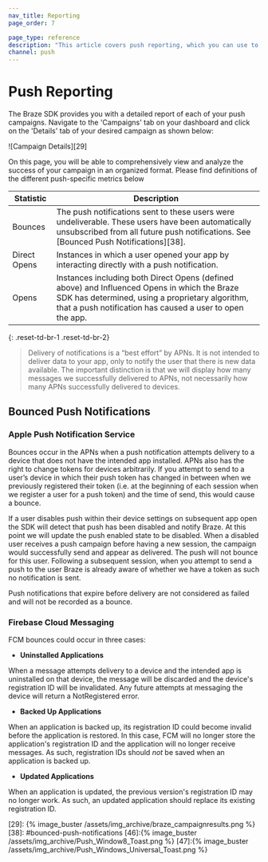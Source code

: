 ```yaml
---
nav_title: Reporting
page_order: 7

page_type: reference
description: "This article covers push reporting, which you can use to view and analyze the success of your push campaigns."
channel: push
---
```


# Push Reporting

The Braze SDK provides you with a detailed report of each of your push campaigns. Navigate to the 'Campaigns' tab on your dashboard and click on the 'Details' tab of your desired campaign as shown below:

![Campaign Details][29]

On this page, you will be able to comprehensively view and analyze the success of your campaign in an organized format. Please find definitions of the different push-specific metrics below

| Statistic | Description |
| --------- | --- |
| Bounces | The push notifications sent to these users were undeliverable. These users have been automatically unsubscribed from all future push notifications. See [Bounced Push Notifications][38]. |
| Direct Opens | Instances in which a user opened your app by interacting directly with a push notification. |
| Opens | Instances including both Direct Opens (defined above) and Influenced Opens in which the Braze SDK has determined, using a proprietary algorithm, that a push notification has caused a user to open the app. |
{: .reset-td-br-1 .reset-td-br-2}

> Delivery of notifications is a “best effort” by APNs. It is not intended to deliver data to your app, only to notify the user that there is new data available. The important distinction is that we will display how many messages we successfully delivered to APNs, not necessarily how many APNs successfully delivered to devices.

## Bounced Push Notifications

### Apple Push Notification Service

Bounces occur in the APNs when a push notification attempts delivery to a device that does not have the intended app installed. APNs also has the right to change tokens for devices arbitrarily. If you attempt to send to a user’s device in which their push token has changed in between when we previously registered their token (i.e. at the beginning of each session when we register a user for a push token) and the time of send, this would cause a bounce.

If a user disables push within their device settings on subsequent app open the SDK will detect that push has been disabled and notify Braze. At this point we will update the push enabled state to be disabled. When a disabled user receives a push campaign before having a new session, the campaign would successfully send and appear as delivered. The push will not bounce for this user. Following a subsequent session, when you attempt to send a push to the user Braze is already aware of whether we have a token as such no notification is sent.

Push notifications that expire before delivery are not considered as failed and will not be recorded as a bounce.

### Firebase Cloud Messaging

FCM bounces could occur in three cases:

- **Uninstalled Applications**

When a message attempts delivery to a device and the intended app is uninstalled on that device, the message will be discarded and the device's registration ID will be invalidated. Any future attempts at messaging the device will return a NotRegistered error.

- **Backed Up Applications**

When an application is backed up, its registration ID could become invalid before the application is restored. In this case, FCM will no longer store the application's registration ID and the application will no longer receive messages. As such, registration IDs should _not_ be saved when an application is backed up.

- **Updated Applications**

When an application is updated, the previous version's registration ID may no longer work. As such, an updated application should replace its existing registration ID.


[29]: {% image_buster /assets/img_archive/braze_campaignresults.png %}
[38]: #bounced-push-notifications
[46]:{% image_buster /assets/img_archive/Push_Window8_Toast.png %}
[47]:{% image_buster /assets/img_archive/Push_Windows_Universal_Toast.png %}
